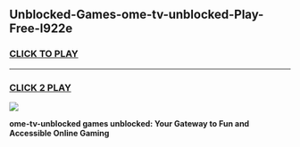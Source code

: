 
## Unblocked-Games-ome-tv-unblocked-Play-Free-l922e
<h3>
<a href="https://premium76.site?title=ome-tv-unblocked&ref=18A1">CLICK TO PLAY</a></h3>
<hr>

<h3>
<a href="https://premium76.site?title=ome-tv-unblocked&ref=18A1">CLICK 2 PLAY</a>
  
</h3>

<a href="https://premium76.site?title=ome-tv-unblocked&ref=18A1"><img src="https://clearcache.store/games.png"></a>


**ome-tv-unblocked games unblocked: Your Gateway to Fun and Accessible Online Gaming**
